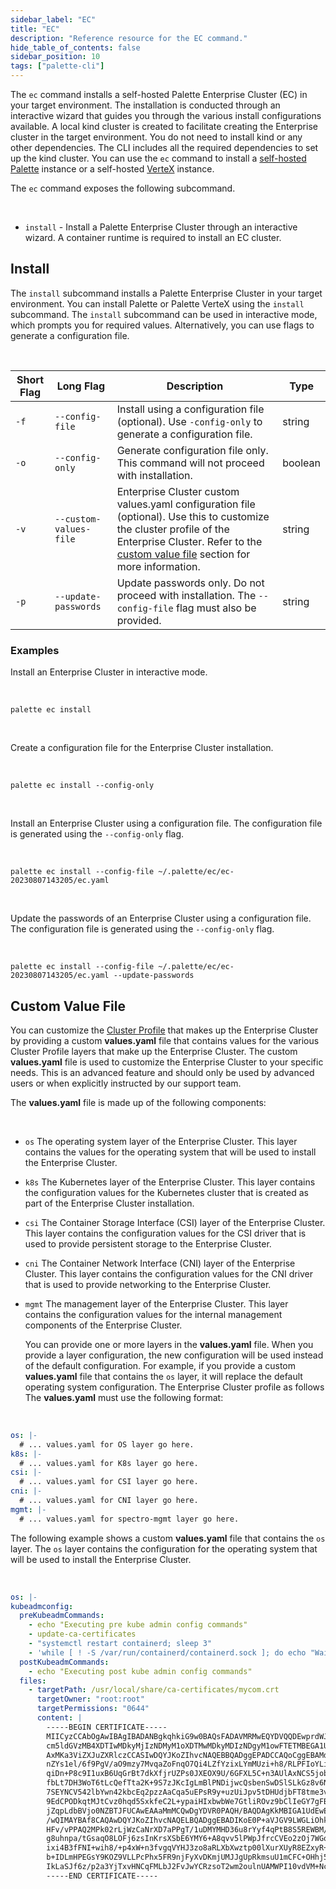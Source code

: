 ```yaml
---
sidebar_label: "EC"
title: "EC"
description: "Reference resource for the EC command."
hide_table_of_contents: false
sidebar_position: 10
tags: ["palette-cli"]
---
```


The `ec` command installs a self-hosted Palette Enterprise Cluster (EC) in your target environment. The installation is
conducted through an interactive wizard that guides you through the various install configurations available. A local
kind cluster is created to facilitate creating the Enterprise cluster in the target environment. You do not need to
install kind or any other dependencies. The CLI includes all the required dependencies to set up the kind cluster. You
can use the `ec` command to install a
[self-hosted Palette](../../../enterprise-version/install-palette/install-palette.md) instance or a self-hosted
[VerteX](../../../vertex/install-palette-vertex/install-palette-vertex.md) instance.

The `ec` command exposes the following subcommand.

<br />

- `install` - Install a Palette Enterprise Cluster through an interactive wizard. A container runtime is required to
  install an EC cluster.

## Install

The `install` subcommand installs a Palette Enterprise Cluster in your target environment. You can install Palette or
Palette VerteX using the `install` subcommand. The `install` subcommand can be used in interactive mode, which prompts
you for required values. Alternatively, you can use flags to generate a configuration file.

<br />

| Short Flag | Long Flag              | Description                                                                                                                                                                                                                  | Type    |
| ---------- | ---------------------- | ---------------------------------------------------------------------------------------------------------------------------------------------------------------------------------------------------------------------------- | ------- |
| `-f`       | `--config-file`        | Install using a configuration file (optional). Use `-config-only` to generate a configuration file.                                                                                                                          | string  |
| `-o`       | `--config-only`        | Generate configuration file only. This command will not proceed with installation.                                                                                                                                           | boolean |
| `-v`       | `--custom-values-file` | Enterprise Cluster custom values.yaml configuration file (optional). Use this to customize the cluster profile of the Enterprise Cluster. Refer to the [custom value file](#custom-value-file) section for more information. | string  |
| `-p`       | `--update-passwords`   | Update passwords only. Do not proceed with installation. The `--config-file` flag must also be provided.                                                                                                                     | string  |

### Examples

Install an Enterprise Cluster in interactive mode.

<br />

```shell
palette ec install
```

<br />

Create a configuration file for the Enterprise Cluster installation.

<br />

```shell
palette ec install --config-only
```

<br />

Install an Enterprise Cluster using a configuration file. The configuration file is generated using the `--config-only`
flag.

<br />

```shell hideCliboard
palette ec install --config-file ~/.palette/ec/ec-20230807143205/ec.yaml
```

<br />

Update the passwords of an Enterprise Cluster using a configuration file. The configuration file is generated using the
`--config-only` flag.

<br />

```shell hideCliboard
palette ec install --config-file ~/.palette/ec/ec-20230807143205/ec.yaml --update-passwords
```

## Custom Value File

You can customize the [Cluster Profile](../../../glossary-all.md#cluster-profile) that makes up the Enterprise Cluster
by providing a custom **values.yaml** file that contains values for the various Cluster Profile layers that make up the
Enterprise Cluster. The custom **values.yaml** file is used to customize the Enterprise Cluster to your specific needs.
This is an advanced feature and should only be used by advanced users or when explicitly instructed by our support team.

The **values.yaml** file is made up of the following components:

<br />

- `os` The operating system layer of the Enterprise Cluster. This layer contains the values for the operating system
  that will be used to install the Enterprise Cluster.

- `k8s` The Kubernetes layer of the Enterprise Cluster. This layer contains the configuration values for the Kubernetes
  cluster that is created as part of the Enterprise Cluster installation.

- `csi` The Container Storage Interface (CSI) layer of the Enterprise Cluster. This layer contains the configuration
  values for the CSI driver that is used to provide persistent storage to the Enterprise Cluster.

- `cni` The Container Network Interface (CNI) layer of the Enterprise Cluster. This layer contains the configuration
  values for the CNI driver that is used to provide networking to the Enterprise Cluster.

- `mgmt` The management layer of the Enterprise Cluster. This layer contains the configuration values for the internal
  management components of the Enterprise Cluster.

  You can provide one or more layers in the **values.yaml** file. When you provide a layer configuration, the new
  configuration will be used instead of the default configuration. For example, if you provide a custom **values.yaml**
  file that contains the `os` layer, it will replace the default operating system configuration. The Enterprise Cluster
  profile as follows The **values.yaml** must use the following format:

<br />

```yaml hideClipboard
os: |-
  # ... values.yaml for OS layer go here.
k8s: |-
  # ... values.yaml for K8s layer go here.
csi: |-
  # ... values.yaml for CSI layer go here.
cni: |-
  # ... values.yaml for CNI layer go here.
mgmt: |-
  # ... values.yaml for spectro-mgmt layer go here.
```

The following example shows a custom **values.yaml** file that contains the `os` layer. The `os` layer contains the
configuration for the operating system that will be used to install the Enterprise Cluster.

<br />

```yaml hideClipboard
os: |-
kubeadmconfig:
  preKubeadmCommands:
    - echo "Executing pre kube admin config commands"
    - update-ca-certificates
    - "systemctl restart containerd; sleep 3"
    - 'while [ ! -S /var/run/containerd/containerd.sock ]; do echo "Waiting for containerd..."; sleep 1; done'
  postKubeadmCommands:
    - echo "Executing post kube admin config commands"
  files:
    - targetPath: /usr/local/share/ca-certificates/mycom.crt
      targetOwner: "root:root"
      targetPermissions: "0644"
      content: |
        -----BEGIN CERTIFICATE-----
        MIICyzCCAbOgAwIBAgIBADANBgkqhkiG9w0BAQsFADAVMRMwEQYDVQQDEwprdWJl
        cm5ldGVzMB4XDTIwMDkyMjIzNDMyM1oXDTMwMDkyMDIzNDgyM1owFTETMBEGA1UE
        AxMKa3ViZXJuZXRlczCCASIwDQYJKoZIhvcNAQEBBQADggEPADCCAQoCggEBAMdA
        nZYs1el/6f9PgV/aO9mzy7MvqaZoFnqO7Qi4LZfYzixLYmMUzi+h8/RLPFIoYLiz
        qiDn+P8c9I1uxB6UqGrBt7dkXfjrUZPs0JXEOX9U/6GFXL5C+n3AUlAxNCS5jobN
        fbLt7DH3WoT6tLcQefTta2K+9S7zJKcIgLmBlPNDijwcQsbenSwDSlSLkGz8v6N2
        7SEYNCV542lbYwn42kbcEq2pzzAaCqa5uEPsR9y+uzUiJpv5tDHUdjbFT8tme3vL
        9EdCPODkqtMJtCvz0hqd5SxkfeC2L+ypaiHIxbwbWe7GtliROvz9bClIeGY7gFBK
        jZqpLdbBVjo0NZBTJFUCAwEAAaMmMCQwDgYDVR0PAQH/BAQDAgKkMBIGA1UdEwEB
        /wQIMAYBAf8CAQAwDQYJKoZIhvcNAQELBQADggEBADIKoE0P+aVJGV9LWGLiOhki
        HFv/vPPAQ2MPk02rLjWzCaNrXD7aPPgT/1uDMYMHD36u8rYyf4qPtB8S5REWBM/Y
        g8uhnpa/tGsaqO8LOFj6zsInKrsXSbE6YMY6+A8qvv5lPWpJfrcCVEo2zOj7WGoJ
        ixi4B3fFNI+wih8/+p4xW+n3fvgqVYHJ3zo8aRLXbXwztp00lXurXUyR8EZxyR+6
        b+IDLmHPEGsY9KOZ9VLLPcPhx5FR9njFyXvDKmjUMJJgUpRkmsuU1mCFC+OHhj56
        IkLaSJf6z/p2a3YjTxvHNCqFMLbJ2FvJwYCRzsoT2wm2oulnUAMWPI10vdVM+Nc=
        -----END CERTIFICATE-----
```
